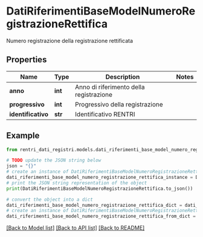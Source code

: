 # DatiRiferimentiBaseModelNumeroRegistrazioneRettifica

Numero registrazione della registrazione rettificata

## Properties

Name | Type | Description | Notes
------------ | ------------- | ------------- | -------------
**anno** | **int** | Anno di riferimento della registrazione | 
**progressivo** | **int** | Progressivo della registrazione | 
**identificativo** | **str** | Identificativo RENTRI | 

## Example

```python
from rentri_dati_registri.models.dati_riferimenti_base_model_numero_registrazione_rettifica import DatiRiferimentiBaseModelNumeroRegistrazioneRettifica

# TODO update the JSON string below
json = "{}"
# create an instance of DatiRiferimentiBaseModelNumeroRegistrazioneRettifica from a JSON string
dati_riferimenti_base_model_numero_registrazione_rettifica_instance = DatiRiferimentiBaseModelNumeroRegistrazioneRettifica.from_json(json)
# print the JSON string representation of the object
print(DatiRiferimentiBaseModelNumeroRegistrazioneRettifica.to_json())

# convert the object into a dict
dati_riferimenti_base_model_numero_registrazione_rettifica_dict = dati_riferimenti_base_model_numero_registrazione_rettifica_instance.to_dict()
# create an instance of DatiRiferimentiBaseModelNumeroRegistrazioneRettifica from a dict
dati_riferimenti_base_model_numero_registrazione_rettifica_from_dict = DatiRiferimentiBaseModelNumeroRegistrazioneRettifica.from_dict(dati_riferimenti_base_model_numero_registrazione_rettifica_dict)
```
[[Back to Model list]](../README.md#documentation-for-models) [[Back to API list]](../README.md#documentation-for-api-endpoints) [[Back to README]](../README.md)


